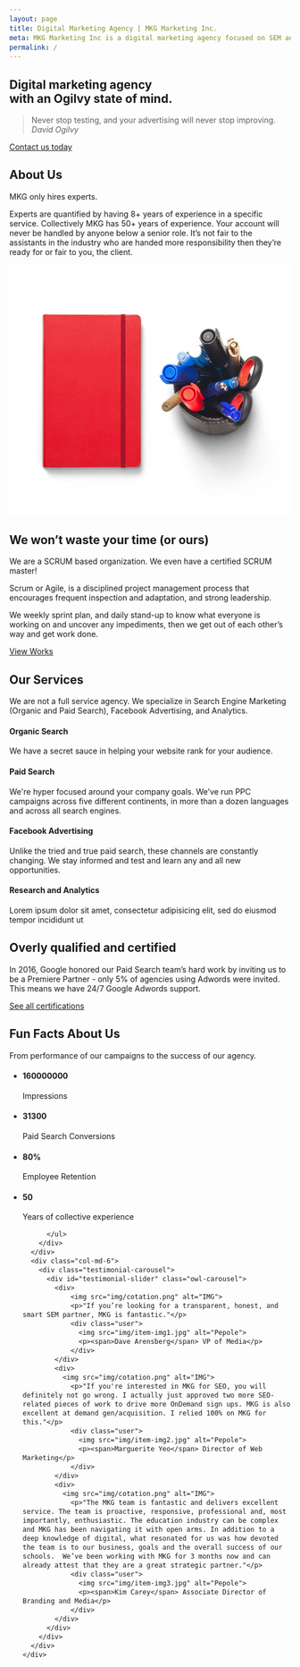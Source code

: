 ```yaml
---
layout: page
title: Digital Marketing Agency | MKG Marketing Inc.
meta: MKG Marketing Inc is a digital marketing agency focused on SEM and Social Advertising.
permalink: /
---
```


<!-- Slider Start -->
<section id="slider">
  <div class="container">
    <div class="row">
      <div class="col-md-10 col-md-offset-2">
        <div class="block">
          <h1 class="animated fadeInUp">Digital marketing agency<br>with an Ogilvy state of mind.</h1>
          <blockquote class="animated fadeInUp">Never stop testing, and your advertising will never stop improving.<br><cite>David Ogilvy</cite></blockquote>
          <p class="animated fadeInUp"><a href="/contact">Contact us today</a></p>
        </div>
      </div>
    </div>
  </div>
</section>
<!-- Wrapper Start -->
<section id="intro">
  <div class="container">
    <div class="row">
      <div class="col-md-7 col-sm-12">
        <div class="block">
          <div class="section-title">
            <h2>About Us</h2>
            <p>MKG only hires experts.</p>
          </div>
          <p>Experts are quantified by having 8+ years of experience in a specific service. Collectively MKG has 50+ years of experience. Your account will never be handled by anyone below a senior role. It’s not fair to the assistants in the industry who are handed more responsibility then they’re ready for or fair to you, the client.</p>
        </div>
      </div><!-- .col-md-7 close -->
      <div class="col-md-5 col-sm-12">
        <div class="block">
          <img src="img/wrapper-img.png" alt="Img">
        </div>
      </div><!-- .col-md-5 close -->
    </div>
  </div>
</section>

<section id="feature">
  <div class="container">
    <div class="row">
      <div class="col-md-6 col-md-offset-6">
        <h2>We won’t waste your time (or ours)</h2>
        <p>We are a SCRUM based organization. We even have a certified SCRUM master! </p>
        <p>Scrum or Agile, is a disciplined project management process that encourages frequent inspection and adaptation, and strong leadership.</p>
        <p>We weekly sprint plan, and daily stand-up to know what everyone is working on and uncover any impediments, then we get out of each other’s way and get work done.</p>
        <a href="/mkg-difference" class="btn btn-view-works">View Works</a>
      </div>
    </div>
  </div>
</section>

<!-- Service Start -->
<section id="service">
  <div class="container">
    <div class="row">
      <div class="section-title">
        <h2>Our Services</h2>
        <p>We are not a full service agency. We specialize in Search Engine Marketing (Organic and Paid Search), Facebook Advertising, and Analytics.</p>
      </div>
    </div>
    <div class="row ">
      <div class="col-sm-6 col-md-3">
        <div class="service-item">
          <i class="icon ion-coffee"></i>
          <h4>Organic Search</h4>
          <p>We have a secret sauce in helping your website rank for your audience. </p>
        </div>
      </div>
      <div class="col-sm-6 col-md-3">
        <div class="service-item">
          <i class="ion-compass"></i>
          <h4>Paid Search</h4>
          <p>We're hyper focused around your company goals. We’ve run PPC campaigns across five different continents, in more than a dozen languages and across all search engines.</p>
        </div>
      </div>
      <div class="col-sm-6 col-md-3">
        <div class="service-item">
          <i class="ion-image"></i>
          <h4>Facebook Advertising</h4>
          <p>Unlike the tried and true paid search, these channels are constantly changing. We stay informed and test and learn any and all new opportunities.</p>
        </div>
      </div>
      <div class="col-sm-6 col-md-3">
        <div class="service-item">
          <i class="ion-bug"></i>
          <h4>Research and Analytics</h4>
          <p>Lorem ipsum dolor sit amet, consectetur adipisicing elit, sed do eiusmod tempor incididunt ut </p>
        </div>
      </div>
    </div>
  </div>
</section>
<!-- Call to action Start -->
<section id="call-to-action">
  <div class="container">
    <div class="row">
      <div class="col-md-12">
        <div class="block">
          <h2>Overly qualified and certified</h2>
          <p>In 2016, Google honored our Paid Search team’s hard work by inviting us to be a Premiere Partner - only 5% of agencies using Adwords were invited. This means we have 24/7 Google Adwords support. </p>
          <a class="btn btn-default btn-call-to-action" href="#" >See all certifications</a>
        </div>
      </div>
    </div>
  </div>
</section>
<!-- Content Start -->
<section id="testimonial">
  <div class="container">
    <div class="row">
      <div class="section-title text-center">
        <h2>Fun Facts About Us</h2>
        <p>From performance of our campaigns to the success of our agency.</p>
      </div>
    </div>
    <div class="row">
      <div class="col-md-6">
        <div class="block">
          <ul class="counter-box clearfix">
            <li>
              <div class="block">
                <i class="ion-ios-glasses-outline"></i>
                <h4 class="counter">160000000</h4>
                <span>Impressions</span>
              </div>
            </li>
            <li>
              <div class="block">
                <i class="ion-ios-chatboxes-outline"></i>
                <h4 class="counter">31300</h4>
                <span>Paid Search Conversions</span>
              </div>
            </li>
            <li>
              <div class="block">
                <i class="ion-ios-compose-outline"></i>
                <h4><span class="counter">80</span>%</h4>
                <span>Employee Retention</span>
              </div>
            </li>
            <li>
              <div class="block">
                <i class="ion-ios-timer-outline"></i>
                <h4 class="counter">50</h4>
                <span>Years of collective experience</span>
              </div>
            </li>

          </ul>
        </div>
      </div>
      <div class="col-md-6">
        <div class="testimonial-carousel">
          <div id="testimonial-slider" class="owl-carousel">
            <div>
                <img src="img/cotation.png" alt="IMG">
                <p>"If you’re looking for a transparent, honest, and smart SEM partner, MKG is fantastic."</p>
                <div class="user">
                  <img src="img/item-img1.jpg" alt="Pepole">
                  <p><span>Dave Arensberg</span> VP of Media</p>
                </div>
            </div>
            <div>
              <img src="img/cotation.png" alt="IMG">
                <p>"If you're interested in MKG for SEO, you will definitely not go wrong. I actually just approved two more SEO-related pieces of work to drive more OnDemand sign ups. MKG is also excellent at demand gen/acquisition. I relied 100% on MKG for this."</p>
                <div class="user">
                  <img src="img/item-img2.jpg" alt="Pepole">
                  <p><span>Marguerite Yeo</span> Director of Web Marketing</p>
                </div>
            </div>
            <div>
              <img src="img/cotation.png" alt="IMG">
                <p>"The MKG team is fantastic and delivers excellent service. The team is proactive, responsive, professional and, most importantly, enthusiastic. The education industry can be complex and MKG has been navigating it with open arms. In addition to a deep knowledge of digital, what resonated for us was how devoted the team is to our business, goals and the overall success of our schools.  We’ve been working with MKG for 3 months now and can already attest that they are a great strategic partner."</p>
                <div class="user">
                  <img src="img/item-img3.jpg" alt="Pepole">
                  <p><span>Kim Carey</span> Associate Director of Branding and Media</p>
                </div>
            </div>
          </div>
        </div>
      </div>
    </div>
  </div>
</section>
